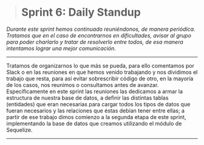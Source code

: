 > # Sprint 6: Daily Standup

*Durante este sprint hemos continuado reuniéndonos, de manera periódica. Tratamos que en el caso de encontrarnos en dificultades, avisar al grupo para poder charlarlo y tratar de resolverlo entre todos, de esa manera intentamos lograr una mejor comunicación.*

------------

Tratamos de organizarnos lo que más se pueda, para ello comentamos por Slack o en las reuniones en que hemos venido trabajando y nos dividimos el trabajo que resta, para así evitar sobrescribir código de otro, en la mayoría de los casos, nos reunimos o consultamos antes de avanzar.
Específicamente en este sprint las reuniones las dedicamos a armar la estructura de nuestra base de datos, a definir las distintas tablas (entidades) que eran necesarias para cargar todos los tipos de datos que fueran necesarios y las relaciones que éstas debían tener entre ellas; a partir de ese trabajo dimos comienzo a la segunda etapa de este sprint, implementando la base de datos que creamos utilizando el módulo de Sequelize.

------------
